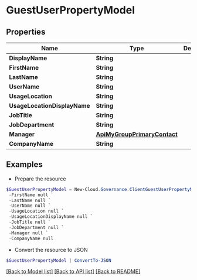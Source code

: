 # GuestUserPropertyModel
## Properties

Name | Type | Description | Notes
------------ | ------------- | ------------- | -------------
**DisplayName** | **String** |  | [optional] 
**FirstName** | **String** |  | [optional] 
**LastName** | **String** |  | [optional] 
**UserName** | **String** |  | [optional] 
**UsageLocation** | **String** |  | [optional] 
**UsageLocationDisplayName** | **String** |  | [optional] 
**JobTitle** | **String** |  | [optional] 
**JobDepartment** | **String** |  | [optional] 
**Manager** | [**ApiMyGroupPrimaryContact**](ApiMyGroupPrimaryContact.md) |  | [optional] 
**CompanyName** | **String** |  | [optional] 

## Examples

- Prepare the resource
```powershell
$GuestUserPropertyModel = New-Cloud.Governance.ClientGuestUserPropertyModel  -DisplayName null `
 -FirstName null `
 -LastName null `
 -UserName null `
 -UsageLocation null `
 -UsageLocationDisplayName null `
 -JobTitle null `
 -JobDepartment null `
 -Manager null `
 -CompanyName null
```

- Convert the resource to JSON
```powershell
$GuestUserPropertyModel | ConvertTo-JSON
```

[[Back to Model list]](../README.md#documentation-for-models) [[Back to API list]](../README.md#documentation-for-api-endpoints) [[Back to README]](../README.md)

